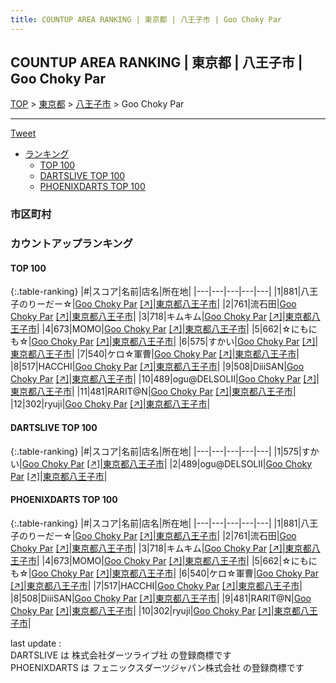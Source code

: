 ```yaml
---
title: COUNTUP AREA RANKING | 東京都 | 八王子市 | Goo Choky Par
---
```

## COUNTUP AREA RANKING | 東京都 | 八王子市 | Goo Choky Par

[TOP](/darts/rank/) > [東京都](/darts/rank/東京都/) > [八王子市](/darts/rank/東京都/八王子市/) > Goo Choky Par

___

<a href="https://twitter.com/share?ref_src=twsrc%5Etfw" data-text="COUNTUP AREA RANKING | 東京都八王子市Goo Choky Par" class="twitter-share-button" data-hashtags="DARTSLIVE,PHOENIXDARTS,darts,ダーツ" data-show-count="false">Tweet</a>

* [ランキング](#カウントアップランキング)
    * [TOP 100](#top-100)
    * [DARTSLIVE TOP 100](#dartslive-top-100)
    * [PHOENIXDARTS TOP 100](#phoenixdarts-top-100)

### 市区町村

<ul>

</ul>

### カウントアップランキング

#### TOP 100



{:.table-ranking}
|#|スコア|名前|店名|所在地|
|---|---|---|---|---|
|1|881|<span class="rank-name-pd">八王子のりーだー☆</span>|<a href="/darts/rank/shops/9719.html">Goo Choky Par</a> <a href="https://vs.phoenixdarts.com/jp/shop/shopDetailInfo/s_9719?s_seq=9719">[↗]</a>|<a href="/darts/rank/東京都/八王子市">東京都八王子市</a>|
|2|761|<span class="rank-name-pd">流石田</span>|<a href="/darts/rank/shops/9719.html">Goo Choky Par</a> <a href="https://vs.phoenixdarts.com/jp/shop/shopDetailInfo/s_9719?s_seq=9719">[↗]</a>|<a href="/darts/rank/東京都/八王子市">東京都八王子市</a>|
|3|718|<span class="rank-name-pd">キムキム</span>|<a href="/darts/rank/shops/9719.html">Goo Choky Par</a> <a href="https://vs.phoenixdarts.com/jp/shop/shopDetailInfo/s_9719?s_seq=9719">[↗]</a>|<a href="/darts/rank/東京都/八王子市">東京都八王子市</a>|
|4|673|<span class="rank-name-pd">MOMO</span>|<a href="/darts/rank/shops/9719.html">Goo Choky Par</a> <a href="https://vs.phoenixdarts.com/jp/shop/shopDetailInfo/s_9719?s_seq=9719">[↗]</a>|<a href="/darts/rank/東京都/八王子市">東京都八王子市</a>|
|5|662|<span class="rank-name-pd">☆にもにも☆</span>|<a href="/darts/rank/shops/9719.html">Goo Choky Par</a> <a href="https://vs.phoenixdarts.com/jp/shop/shopDetailInfo/s_9719?s_seq=9719">[↗]</a>|<a href="/darts/rank/東京都/八王子市">東京都八王子市</a>|
|6|575|<span class="rank-name-dl">すかい</span>|<a href="/darts/rank/shops/b26099f66dbe43f40d9b047a20a7ba1e.html">Goo Choky Par</a> <a href="https://search.dartslive.com/jp/shop/b26099f66dbe43f40d9b047a20a7ba1e">[↗]</a>|<a href="/darts/rank/東京都/八王子市">東京都八王子市</a>|
|7|540|<span class="rank-name-pd">ケロ☆軍曹</span>|<a href="/darts/rank/shops/9719.html">Goo Choky Par</a> <a href="https://vs.phoenixdarts.com/jp/shop/shopDetailInfo/s_9719?s_seq=9719">[↗]</a>|<a href="/darts/rank/東京都/八王子市">東京都八王子市</a>|
|8|517|<span class="rank-name-pd">HACCHI</span>|<a href="/darts/rank/shops/9719.html">Goo Choky Par</a> <a href="https://vs.phoenixdarts.com/jp/shop/shopDetailInfo/s_9719?s_seq=9719">[↗]</a>|<a href="/darts/rank/東京都/八王子市">東京都八王子市</a>|
|9|508|<span class="rank-name-pd">DiiiSAN</span>|<a href="/darts/rank/shops/9719.html">Goo Choky Par</a> <a href="https://vs.phoenixdarts.com/jp/shop/shopDetailInfo/s_9719?s_seq=9719">[↗]</a>|<a href="/darts/rank/東京都/八王子市">東京都八王子市</a>|
|10|489|<span class="rank-name-dl">ogu@DELSOLⅡ</span>|<a href="/darts/rank/shops/b26099f66dbe43f40d9b047a20a7ba1e.html">Goo Choky Par</a> <a href="https://search.dartslive.com/jp/shop/b26099f66dbe43f40d9b047a20a7ba1e">[↗]</a>|<a href="/darts/rank/東京都/八王子市">東京都八王子市</a>|
|11|481|<span class="rank-name-pd">RARIT@N</span>|<a href="/darts/rank/shops/9719.html">Goo Choky Par</a> <a href="https://vs.phoenixdarts.com/jp/shop/shopDetailInfo/s_9719?s_seq=9719">[↗]</a>|<a href="/darts/rank/東京都/八王子市">東京都八王子市</a>|
|12|302|<span class="rank-name-pd">ryuji</span>|<a href="/darts/rank/shops/9719.html">Goo Choky Par</a> <a href="https://vs.phoenixdarts.com/jp/shop/shopDetailInfo/s_9719?s_seq=9719">[↗]</a>|<a href="/darts/rank/東京都/八王子市">東京都八王子市</a>|


#### DARTSLIVE TOP 100



{:.table-ranking}
|#|スコア|名前|店名|所在地|
|---|---|---|---|---|
|1|575|<span class="rank-name-dl">すかい</span>|<a href="/darts/rank/shops/b26099f66dbe43f40d9b047a20a7ba1e.html">Goo Choky Par</a> <a href="https://search.dartslive.com/jp/shop/b26099f66dbe43f40d9b047a20a7ba1e">[↗]</a>|<a href="/darts/rank/東京都/八王子市">東京都八王子市</a>|
|2|489|<span class="rank-name-dl">ogu@DELSOLⅡ</span>|<a href="/darts/rank/shops/b26099f66dbe43f40d9b047a20a7ba1e.html">Goo Choky Par</a> <a href="https://search.dartslive.com/jp/shop/b26099f66dbe43f40d9b047a20a7ba1e">[↗]</a>|<a href="/darts/rank/東京都/八王子市">東京都八王子市</a>|


#### PHOENIXDARTS TOP 100



{:.table-ranking}
|#|スコア|名前|店名|所在地|
|---|---|---|---|---|
|1|881|<span class="rank-name-pd">八王子のりーだー☆</span>|<a href="/darts/rank/shops/9719.html">Goo Choky Par</a> <a href="https://vs.phoenixdarts.com/jp/shop/shopDetailInfo/s_9719?s_seq=9719">[↗]</a>|<a href="/darts/rank/東京都/八王子市">東京都八王子市</a>|
|2|761|<span class="rank-name-pd">流石田</span>|<a href="/darts/rank/shops/9719.html">Goo Choky Par</a> <a href="https://vs.phoenixdarts.com/jp/shop/shopDetailInfo/s_9719?s_seq=9719">[↗]</a>|<a href="/darts/rank/東京都/八王子市">東京都八王子市</a>|
|3|718|<span class="rank-name-pd">キムキム</span>|<a href="/darts/rank/shops/9719.html">Goo Choky Par</a> <a href="https://vs.phoenixdarts.com/jp/shop/shopDetailInfo/s_9719?s_seq=9719">[↗]</a>|<a href="/darts/rank/東京都/八王子市">東京都八王子市</a>|
|4|673|<span class="rank-name-pd">MOMO</span>|<a href="/darts/rank/shops/9719.html">Goo Choky Par</a> <a href="https://vs.phoenixdarts.com/jp/shop/shopDetailInfo/s_9719?s_seq=9719">[↗]</a>|<a href="/darts/rank/東京都/八王子市">東京都八王子市</a>|
|5|662|<span class="rank-name-pd">☆にもにも☆</span>|<a href="/darts/rank/shops/9719.html">Goo Choky Par</a> <a href="https://vs.phoenixdarts.com/jp/shop/shopDetailInfo/s_9719?s_seq=9719">[↗]</a>|<a href="/darts/rank/東京都/八王子市">東京都八王子市</a>|
|6|540|<span class="rank-name-pd">ケロ☆軍曹</span>|<a href="/darts/rank/shops/9719.html">Goo Choky Par</a> <a href="https://vs.phoenixdarts.com/jp/shop/shopDetailInfo/s_9719?s_seq=9719">[↗]</a>|<a href="/darts/rank/東京都/八王子市">東京都八王子市</a>|
|7|517|<span class="rank-name-pd">HACCHI</span>|<a href="/darts/rank/shops/9719.html">Goo Choky Par</a> <a href="https://vs.phoenixdarts.com/jp/shop/shopDetailInfo/s_9719?s_seq=9719">[↗]</a>|<a href="/darts/rank/東京都/八王子市">東京都八王子市</a>|
|8|508|<span class="rank-name-pd">DiiiSAN</span>|<a href="/darts/rank/shops/9719.html">Goo Choky Par</a> <a href="https://vs.phoenixdarts.com/jp/shop/shopDetailInfo/s_9719?s_seq=9719">[↗]</a>|<a href="/darts/rank/東京都/八王子市">東京都八王子市</a>|
|9|481|<span class="rank-name-pd">RARIT@N</span>|<a href="/darts/rank/shops/9719.html">Goo Choky Par</a> <a href="https://vs.phoenixdarts.com/jp/shop/shopDetailInfo/s_9719?s_seq=9719">[↗]</a>|<a href="/darts/rank/東京都/八王子市">東京都八王子市</a>|
|10|302|<span class="rank-name-pd">ryuji</span>|<a href="/darts/rank/shops/9719.html">Goo Choky Par</a> <a href="https://vs.phoenixdarts.com/jp/shop/shopDetailInfo/s_9719?s_seq=9719">[↗]</a>|<a href="/darts/rank/東京都/八王子市">東京都八王子市</a>|


<div class="footer border-top border-gray-light mt-5 pt-3 text-right text-gray">
    last update : <span style="font-weight: italic" id="foot_last_modified"></span><br />
    DARTSLIVE は 株式会社ダーツライブ社 の登録商標です<br />
    PHOENIXDARTS は フェニックスダーツジャパン株式会社 の登録商標です<br />
</div>

<script src="https://cdnjs.cloudflare.com/ajax/libs/jquery.tablesorter/2.31.3/js/jquery.tablesorter.min.js" integrity="sha512-qzgd5cYSZcosqpzpn7zF2ZId8f/8CHmFKZ8j7mU4OUXTNRd5g+ZHBPsgKEwoqxCtdQvExE5LprwwPAgoicguNg==" crossorigin="anonymous" referrerpolicy="no-referrer"></script>
<link rel="stylesheet" href="https://cdnjs.cloudflare.com/ajax/libs/jquery.tablesorter/2.31.3/css/theme.default.min.css" integrity="sha512-wghhOJkjQX0Lh3NSWvNKeZ0ZpNn+SPVXX1Qyc9OCaogADktxrBiBdKGDoqVUOyhStvMBmJQ8ZdMHiR3wuEq8+w==" crossorigin="anonymous" referrerpolicy="no-referrer" />
<script>
$(function() {
    $(".table-ranking").tablesorter({sortList:[[0, 0]]});
    $("#foot_last_modified").text(formatDate(new Date(document.lastModified), 'yyyy-MM-dd HH:mm:ss'));
});
</script>

<script async src="https://platform.twitter.com/widgets.js" charset="utf-8"></script>